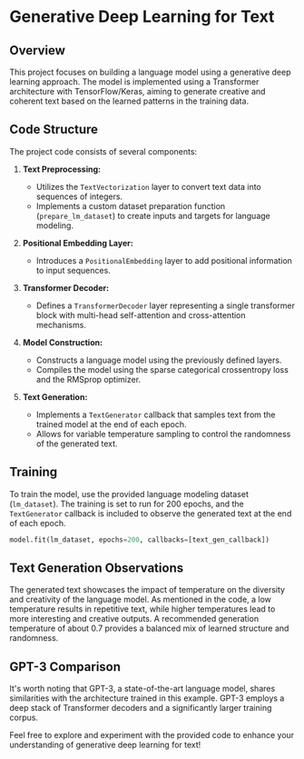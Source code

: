 # Generative Deep Learning for Text

## Overview

This project focuses on building a language model using a generative deep learning approach. The model is implemented using a Transformer architecture with TensorFlow/Keras, aiming to generate creative and coherent text based on the learned patterns in the training data.

## Code Structure

The project code consists of several components:

1. **Text Preprocessing:**
   - Utilizes the `TextVectorization` layer to convert text data into sequences of integers.
   - Implements a custom dataset preparation function (`prepare_lm_dataset`) to create inputs and targets for language modeling.

2. **Positional Embedding Layer:**
   - Introduces a `PositionalEmbedding` layer to add positional information to input sequences.

3. **Transformer Decoder:**
   - Defines a `TransformerDecoder` layer representing a single transformer block with multi-head self-attention and cross-attention mechanisms.

4. **Model Construction:**
   - Constructs a language model using the previously defined layers.
   - Compiles the model using the sparse categorical crossentropy loss and the RMSprop optimizer.

5. **Text Generation:**
   - Implements a `TextGenerator` callback that samples text from the trained model at the end of each epoch.
   - Allows for variable temperature sampling to control the randomness of the generated text.

## Training

To train the model, use the provided language modeling dataset (`lm_dataset`). The training is set to run for 200 epochs, and the `TextGenerator` callback is included to observe the generated text at the end of each epoch.

```python
model.fit(lm_dataset, epochs=200, callbacks=[text_gen_callback])
```

## Text Generation Observations

The generated text showcases the impact of temperature on the diversity and creativity of the language model. As mentioned in the code, a low temperature results in repetitive text, while higher temperatures lead to more interesting and creative outputs. A recommended generation temperature of about 0.7 provides a balanced mix of learned structure and randomness.

## GPT-3 Comparison

It's worth noting that GPT-3, a state-of-the-art language model, shares similarities with the architecture trained in this example. GPT-3 employs a deep stack of Transformer decoders and a significantly larger training corpus.

Feel free to explore and experiment with the provided code to enhance your understanding of generative deep learning for text!
